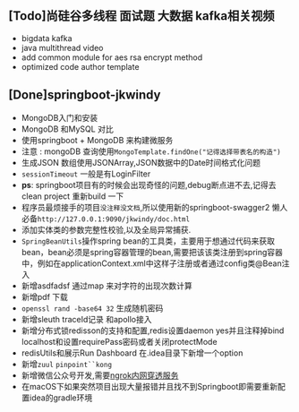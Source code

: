 [Todo]尚硅谷多线程 面试题 大数据 kafka相关视频
--
* bigdata kafka
* java multithread video
* add common module for aes rsa encrypt method 
* optimized code author template

[Done]springboot-jkwindy
--
* MongoDB入门和安装
* MongoDB 和MySQL 对比
* 使用springboot + MongoDB 来构建微服务
* 注意 : mongoDB 查询使用`MongoTemplate.findOne("记得选择带表名的构造")` 
* 生成JSON 数组使用JSONArray,JSON数据中的Date时间格式化问题
* `sessionTimeout` 一般是有LoginFilter
* **ps**: springboot项目有的时候会出现奇怪的问题,debug断点进不去,记得去clean project 重新build 一下
* 程序员最烦接手的项目`没注释没文档`,所以使用新的springboot-swagger2 懒人必备`http://127.0.0.1:9090/jkwindy/doc.html`
* 添加实体类的参数完整性校验,以及全局异常捕获.
* `SpringBeanUtils`操作spring bean的工具类，主要用于想通过代码来获取bean，bean必须是spring容器管理的bean,需要把该该类注册到spring容器中，例如在applicationContext.xml中这样子注册或者通过config类@Bean注入
* 新增asdfadsf 通过map 来对字符的出现次数计算
* 新增pdf 下载
* `openssl rand -base64 32` 生成随机密码
* 新增sleuth traceId记录 和apollo接入
* 新增分布式锁redisson的支持和配置,redis设置daemon yes并且注释掉bind localhost和设置requirePass密码或者关闭protectMode
* redisUtils和展示Run Dashboard 在.idea目录下新增一个option
* 新增`zuul` `pinpoint``kong` 
* 新增微信公众号开发,需要[ngrok内网穿透服务](http://ngrok.cc/download.html)
* 在macOS下如果突然项目出现大量报错并且找不到Springboot即需要重新配置idea的gradle环境



